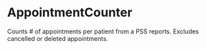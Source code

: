 AppointmentCounter
==================

Counts # of appointments per patient from a PSS reports. Excludes cancelled or deleted appointments.
